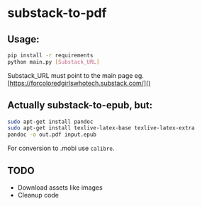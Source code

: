 # substack-to-pdf
## Usage:
```sh
pip install -r requirements
python main.py [Substack_URL]
```
Substack_URL must point to the main page eg. [https://forcoloredgirlswhotech.substack.com/]()

## Actually substack-to-epub, but:
```sh
sudo apt-get install pandoc
sudo apt-get install texlive-latex-base texlive-latex-extra
pandoc -o out.pdf input.epub
```
For conversion to .mobi use `calibre`.


## TODO
 * Download assets like images
 * Cleanup code
